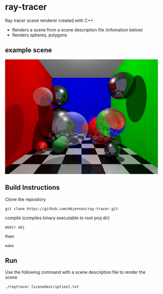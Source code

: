 # ray-tracer
Ray tracer scene renderer created with C++
* Renders a scene from a scene description file (infomation below)
* Renders spheres, polygons

## example scene
![](sample_scene/t4.jpg)


## Build Instructions
Clone the repository

    git clone https://github.com/mbjenson/ray-tracer.git
compile (compiles binary executable to root proj dir)

    mkdir obj

then

    make
## Run
Use the following command with a scene description file to render the scene

    ./raytracer [scenedescription].txt


